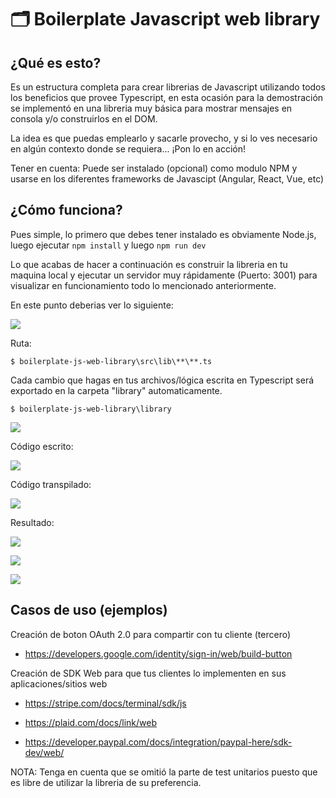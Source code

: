 # 🗂 Boilerplate Javascript web library

## ¿Qué es esto?

Es un estructura completa para crear librerias de Javascript utilizando todos los beneficios que provee Typescript, en esta ocasión para la demostración se implementó en una libreria muy básica para mostrar mensajes en consola y/o construirlos en el DOM.

La idea es que puedas emplearlo y sacarle provecho, y si lo ves necesario en algún contexto donde se requiera... ¡Pon lo en acción!

Tener en cuenta: Puede ser instalado (opcional) como modulo NPM y usarse en los diferentes frameworks de Javascipt (Angular, React, Vue, etc)

## ¿Cómo funciona?

Pues simple, lo primero que debes tener instalado es obviamente Node.js, luego ejecutar `npm install` y luego `npm run dev`

Lo que acabas de hacer a continuación es construir la libreria en tu maquina local y ejecutar un servidor muy rápidamente (Puerto: 3001) para visualizar en funcionamiento todo lo mencionado anteriormente.

En este punto deberias ver lo siguiente:

<p align="left">
  <img src="https://i.ibb.co/3RBLjQb/004.png">
</p>

Ruta:

```
$ boilerplate-js-web-library\src\lib\**\**.ts
```

Cada cambio que hagas en tus archivos/lógica escrita en Typescript será exportado en la carpeta "library" automaticamente.

```
$ boilerplate-js-web-library\library
```

<p align="left">
  <img src="https://i.ibb.co/7rd4FTv/001.png">
</p>

Código escrito:

<p align="left">
  <img src="https://i.ibb.co/nfn0dJQ/002.png">
</p>

Código transpilado:

<p align="left">
  <img src="https://i.ibb.co/PzjVLCX/003.png">
</p>

Resultado:

<p align="left">
  <img src="https://i.ibb.co/xqS3v47/005.png">
</p>

<p align="left">
  <img src="https://i.ibb.co/0cCCW8C/006.png">
</p>

<p align="left">
  <img src="https://i.ibb.co/g6yyfRN/007.png">
</p>

## Casos de uso (ejemplos)

Creación de boton OAuth 2.0 para compartir con tu cliente (tercero)

- https://developers.google.com/identity/sign-in/web/build-button

Creación de SDK Web para que tus clientes lo implementen en sus aplicaciones/sitios web

- https://stripe.com/docs/terminal/sdk/js

- https://plaid.com/docs/link/web

- https://developer.paypal.com/docs/integration/paypal-here/sdk-dev/web/

NOTA: Tenga en cuenta que se omitió la parte de test unitarios puesto que es libre de utilizar la libreria de su preferencia.
